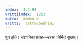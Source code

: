 ```yaml
---
index:  4.4.94
vrittiindex:  1253
sutra:  उरसोऽण् च
vritti:  tattvabodhini 
---
```


पुत्र इति। संज्ञाधिकारान्नेह--उरसा निर्मितं सुखम्।

